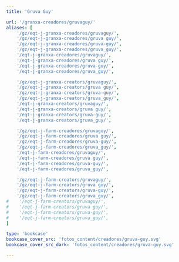 ```yaml
---
title: 'Gruva Guy'

url: '/granxa-creadores/gruvaguy/'
aliases: [
    '/gz/eqt-j-granxa-creadores/gruvaguy/',
    '/gz/eqt-j-granxa-creadores/gruva guy/',
    '/gz/eqt-j-granxa-creadores/gruva-guy/',
    '/gz/eqt-j-granxa-creadores/gruva_guy/',
    '/eqt-j-granxa-creadores/gruvaguy/',
    '/eqt-j-granxa-creadores/gruva guy/',
    '/eqt-j-granxa-creadores/gruva-guy/',
    '/eqt-j-granxa-creadores/gruva_guy/',

    '/gz/eqt-j-granxa-creators/gruvaguy/',
    '/gz/eqt-j-granxa-creators/gruva guy/',
    '/gz/eqt-j-granxa-creators/gruva-guy/',
    '/gz/eqt-j-granxa-creators/gruva_guy/',
    '/eqt-j-granxa-creators/gruvaguy/',
    '/eqt-j-granxa-creators/gruva guy/',
    '/eqt-j-granxa-creators/gruva-guy/',
    '/eqt-j-granxa-creators/gruva_guy/',

    '/gz/eqt-j-farm-creadores/gruvaguy/',
    '/gz/eqt-j-farm-creadores/gruva guy/',
    '/gz/eqt-j-farm-creadores/gruva-guy/',
    '/gz/eqt-j-farm-creadores/gruva_guy/',
    '/eqt-j-farm-creadores/gruvaguy/',
    '/eqt-j-farm-creadores/gruva guy/',
    '/eqt-j-farm-creadores/gruva-guy/',
    '/eqt-j-farm-creadores/gruva_guy/',

    '/gz/eqt-j-farm-creators/gruvaguy/',
    '/gz/eqt-j-farm-creators/gruva guy/',
    '/gz/eqt-j-farm-creators/gruva-guy/',
    '/gz/eqt-j-farm-creators/gruva_guy/',
#    '/eqt-j-farm-creators/gruvaguy/',
#    '/eqt-j-farm-creators/gruva guy/',
#    '/eqt-j-farm-creators/gruva-guy/',
#    '/eqt-j-farm-creators/gruva_guy/',
]

type: 'bookcase'
bookcase_cover_src: 'fotos_content/creadores/gruva-guy.svg'
bookcase_cover_src_dark: 'fotos_content/creadores/gruva-guy.svg'

---
```

